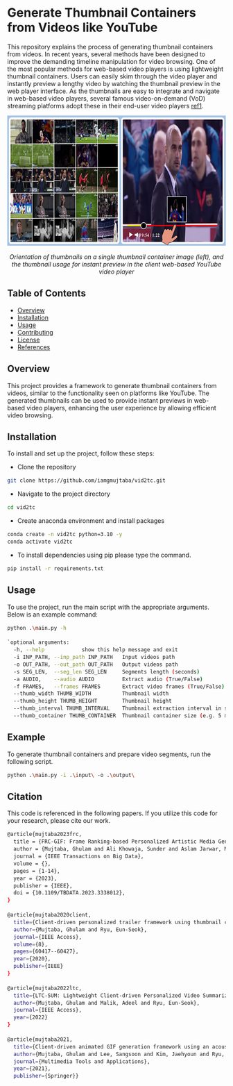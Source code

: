 # Generate Thumbnail Containers from Videos like YouTube

This repository explains the process of generating thumbnail containers from videos. In recent years, several methods have been designed to improve the demanding timeline manipulation for video browsing. One of the most popular methods for web-based video players is using lightweight thumbnail containers. Users can easily skim through the video player and instantly preview a lengthy video by watching the thumbnail preview in the web player interface. As the thumbnails are easy to integrate and navigate in web-based video players, several famous video-on-demand (VoD) streaming platforms adopt these in their end-user video players [ref1](https://arxiv.org/abs/2201.09049).

<p align="center">
  <img src="https://github.com/iamgmujtaba/vid2tc/blob/master/figures/thumb_sample.png" width="550" height="300">
</p>
<p align="center">
  <em>Orientation of thumbnails on a single thumbnail container image (left), and the thumbnail usage for instant preview in the client web-based YouTube video player</em>
</p>

## Table of Contents
- [Overview](#overview)
- [Installation](#installation)
- [Usage](#usage)
- [Contributing](#contributing)
- [License](#license)
- [References](#references)

## Overview
This project provides a framework to generate thumbnail containers from videos, similar to the functionality seen on platforms like YouTube. The generated thumbnails can be used to provide instant previews in web-based video players, enhancing the user experience by allowing efficient video browsing.

## Installation
To install and set up the project, follow these steps:

- Clone the repository
```bash
git clone https://github.com/iamgmujtaba/vid2tc.git
```

- Navigate to the project directory

```bash
cd vid2tc
```

- Create anaconda environment and install packages
```bash
conda create -n vid2tc python=3.10 -y
conda activate vid2tc
```

- To install dependencies using pip please type the command.
```bash
pip install -r requirements.txt
```
## Usage
To use the project, run the main script with the appropriate arguments. Below is an example command:


```bash
python .\main.py -h

`optional arguments:
  -h, --help            show this help message and exit
  -i INP_PATH, --inp_path INP_PATH   Input videos path
  -o OUT_PATH, --out_path OUT_PATH   Output videos path
  -s SEG_LEN,  --seg_len SEG_LEN     Segments length (seconds)
  -a AUDIO,    --audio AUDIO         Extract audio (True/False)
  -f FRAMES,   --frames FRAMES       Extract video frames (True/False)
  --thumb_width THUMB_WIDTH          Thumbnail width
  --thumb_height THUMB_HEIGHT        Thumbnail height
  --thumb_interval THUMB_INTERVAL    Thumbnail extraction interval in seconds
  --thumb_container THUMB_CONTAINER  Thumbnail container size (e.g. 5 means 5x5 grid)
```

## Example
To generate thumbnail containers and prepare video segments, run the following script.
```bash
python .\main.py -i .\input\ -o .\output\
```

## Citation
This code is referenced in the following papers. If you utilize this code for your research, please cite our work.
```bash
@article{mujtaba2023frc,
  title = {FRC-GIF: Frame Ranking-based Personalized Artistic Media Generation Method for Resource Constrained Devices},
  author = {Mujtaba, Ghulam and Ali Khowaja, Sunder and Aslam Jarwar, Muhammad and Choi, Jaehyuk and Ryu, Eun-Seok},
  journal = {IEEE Transactions on Big Data},
  volume = {},
  pages = {1-14},
  year = {2023},
  publisher = {IEEE},
  doi = {10.1109/TBDATA.2023.3338012},
}

@article{mujtaba2020client,
  title={Client-driven personalized trailer framework using thumbnail containers},
  author={Mujtaba, Ghulam and Ryu, Eun-Seok},
  journal={IEEE Access},
  volume={8},
  pages={60417--60427},
  year={2020},
  publisher={IEEE}
}

@article{mujtaba2022ltc,
  title={LTC-SUM: Lightweight Client-driven Personalized Video Summarization Framework Using 2D CNN},
  author={Mujtaba, Ghulam and Malik, Adeel and Ryu, Eun-Seok},
  journal={IEEE Access},
  year={2022}
}

@article{mujtaba2021,
  title={Client-driven animated GIF generation framework using an acoustic feature},
  author={Mujtaba, Ghulam and Lee, Sangsoon and Kim, Jaehyoun and Ryu, Eun-Seok},
  journal={Multimedia Tools and Applications},
  year={2021},
  publisher={Springer}}
```
